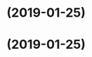 # [](https://github.com/913453448/vv_bug/compare/v0.0.3...v) (2019-01-25)



# [](https://github.com/913453448/vv_bug/compare/v0.0.3...v) (2019-01-25)



